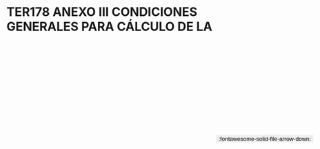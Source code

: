 
# TER178 ANEXO III CONDICIONES GENERALES PARA CÁLCULO DE LA

<a href='../TER178 ANEXO III CONDICIONES GENERALES PARA CÁLCULO DE LA.pdf' download>
<button class='md-button -primary' 
id='download-btn' style="position: fixed; top: 10%; right: 20px; 
        transform: translateY(-50%); z-index: 1000;  border: none; ">
:fontawesome-solid-file-arrow-down: 
</button>
</a>

<div 
    id='../TER178 ANEXO III CONDICIONES GENERALES PARA CÁLCULO DE LA.pdf' 
    data-pdf-url='../TER178 ANEXO III CONDICIONES GENERALES PARA CÁLCULO DE LA.pdf'
    style=' width: 100%; height: auto;overflow: auto;'>
</div>

